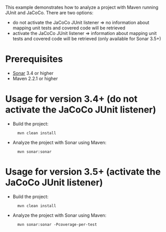 This example demonstrates how to analyze a project with Maven running JUnit and JaCoCo.
There are two options:
* do not activate the JaCoCo JUnit listener => no information about mapping unit tests and covered code will be retrieved
* activate the JaCoCo JUnit listener => information about mapping unit tests and covered code will be retrieved (only available for Sonar 3.5+)

Prerequisites
=============
* [Sonar](http://www.sonarsource.org/downloads/) 3.4 or higher
* Maven 2.2.1 or higher

Usage for version 3.4+ (do not activate the JaCoCo JUnit listener)
==================================================================
* Build the project:

        mvn clean install

* Analyze the project with Sonar using Maven:

        mvn sonar:sonar

Usage for version 3.5+ (activate the JaCoCo JUnit listener)
===========================================================
* Build the project:

        mvn clean install

* Analyze the project with Sonar using Maven:

        mvn sonar:sonar -Pcoverage-per-test
